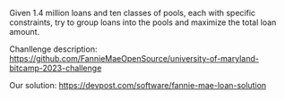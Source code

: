 Given 1.4 million loans and ten classes of pools, each with specific constraints, try to group loans into the pools and maximize the total loan amount.

Chanllenge description: https://github.com/FannieMaeOpenSource/university-of-maryland-bitcamp-2023-challenge

Our solution: https://devpost.com/software/fannie-mae-loan-solution
